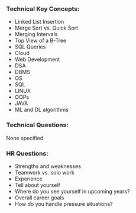 ### **Technical Key Concepts:**

- Linked List Insertion
- Merge Sort vs. Quick Sort
- Merging Intervals
- Top View of a B-Tree
- SQL Queries
- Cloud
- Web Development
- DSA
- DBMS
- OS
- SQL
- LINUX
- OOPs
- JAVA
- ML and DL algorithms

### **Technical Questions:**

None specified

### **HR Questions:**

- Strengths and weaknesses
- Teamwork vs. solo work
- Experience
- Tell about yourself
- Where do you see yourself in upcoming years?
- Overall career goals
- How do you handle pressure situations?
